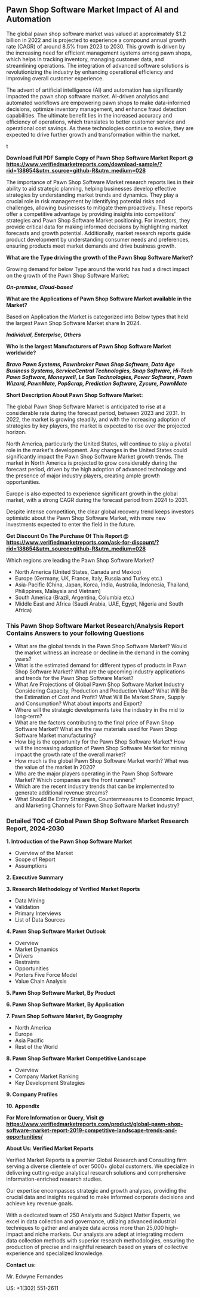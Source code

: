 <h2>Pawn Shop Software Market Impact of AI and Automation</h2><p>The global pawn shop software market was valued at approximately $1.2 billion in 2022 and is projected to experience a compound annual growth rate (CAGR) of around 8.5% from 2023 to 2030. This growth is driven by the increasing need for efficient management systems among pawn shops, which helps in tracking inventory, managing customer data, and streamlining operations. The integration of advanced software solutions is revolutionizing the industry by enhancing operational efficiency and improving overall customer experience.</p><p>The advent of artificial intelligence (AI) and automation has significantly impacted the pawn shop software market. AI-driven analytics and automated workflows are empowering pawn shops to make data-informed decisions, optimize inventory management, and enhance fraud detection capabilities. The ultimate benefit lies in the increased accuracy and efficiency of operations, which translates to better customer service and operational cost savings. As these technologies continue to evolve, they are expected to drive further growth and transformation within the market.</p>t</p><p id="" class=""><strong>Download Full PDF Sample Copy of Pawn Shop Software Market Report @ <a href="https://www.verifiedmarketreports.com/download-sample/?rid=138654&utm_source=github-R&utm_medium=028" target="_blank">https://www.verifiedmarketreports.com/download-sample/?rid=138654&utm_source=github-R&utm_medium=028</a></strong></p><p>The importance of&nbsp;Pawn Shop Software Market research reports lies in their ability to aid strategic planning, helping businesses develop effective strategies by understanding market trends and dynamics. They play a crucial role in risk management by identifying potential risks and challenges, allowing businesses to mitigate them proactively. These reports offer a competitive advantage by providing insights into competitors' strategies and Pawn Shop Software Market positioning. For investors, they provide critical data for making informed decisions by highlighting market forecasts and growth potential. Additionally, market research reports guide product development by understanding consumer needs and preferences, ensuring products meet market demands and drive business growth.</p><p><strong>What are the&nbsp;Type driving the growth of the Pawn Shop Software Market?</strong></p><p id="" class="">Growing demand for below Type around the world has had a direct impact on the growth of the Pawn Shop Software Market:</p><em><strong>On-premise, Cloud-based</strong></em></p><strong>What are the&nbsp;Applications&nbsp;of Pawn Shop Software Market available in the Market?</strong></p><p id="" class="">Based on Application the Market is categorized into Below types that held the largest Pawn Shop Software Market share In 2024.</p><em><strong>Individual, Enterprise, Others</strong></em></p><strong>Who is the largest Manufacturers of Pawn Shop Software Market worldwide?</strong></p><p><em><strong>Bravo Pawn Systems, Pawnbroker Pawn Shop Software, Data Age Business Systems, ServiceCentral Technologies, Snap Software, Hi-Tech Pawn Software, Moneywell, Le Sun Technologies, Power Software, Pawn Wizard, PawnMate, PopScrap, Prediction Software, Zycure, PawnMate</strong></em></p><p id="" class=""><strong>Short Description About Pawn Shop Software Market:</strong></p><p>The global Pawn Shop Software Market is anticipated to rise at a considerable rate during the forecast period, between 2023 and 2031. In 2022, the market is growing steadily, and with the increasing adoption of strategies by key players, the market is expected to rise over the projected horizon.</p><p>North America, particularly the United States, will continue to play a pivotal role in the market's development. Any changes in the United States could significantly impact the Pawn Shop Software Market growth trends. The market in North America is projected to grow considerably during the forecast period, driven by the high adoption of advanced technology and the presence of major industry players, creating ample growth opportunities.</p><p>Europe is also expected to experience significant growth in the global market, with a strong CAGR during the forecast period from 2024 to 2031.</p><p>Despite intense competition, the clear global recovery trend keeps investors optimistic about the Pawn Shop Software Market, with more new investments expected to enter the field in the future.</p><p id="" class=""><strong>Get Discount On The Purchase Of This Report @ <a href="https://www.verifiedmarketreports.com/ask-for-discount/?rid=138654&utm_source=github-R&utm_medium=028" target="_blank">https://www.verifiedmarketreports.com/ask-for-discount/?rid=138654&utm_source=github-R&utm_medium=028</a></strong></p>Which regions are leading the Pawn Shop Software Market?</p><ul><li>North America (United States, Canada and Mexico)</li><li>Europe (Germany, UK, France, Italy, Russia and Turkey etc.)</li><li>Asia-Pacific (China, Japan, Korea, India, Australia, Indonesia, Thailand, Philippines, Malaysia and Vietnam)</li><li>South America (Brazil, Argentina, Columbia etc.)</li><li>Middle East and Africa (Saudi Arabia, UAE, Egypt, Nigeria and South Africa)</li></ul><h3 id="" class="">This Pawn Shop Software Market Research/Analysis Report Contains Answers to your following Questions</h3><ul><li>What are the global trends in the Pawn Shop Software Market? Would the market witness an increase or decline in the demand in the coming years?</li><li>What is the estimated demand for different types of products in Pawn Shop Software Market? What are the upcoming industry applications and trends for the Pawn Shop Software Market?</li><li>What Are Projections of Global Pawn Shop Software Market Industry Considering Capacity, Production and Production Value? What Will Be the Estimation of Cost and Profit? What Will Be Market Share, Supply and Consumption? What about imports and Export?</li><li>Where will the strategic developments take the industry in the mid to long-term?</li><li>What are the factors contributing to the final price of Pawn Shop Software Market? What are the raw materials used for Pawn Shop Software Market manufacturing?</li><li>How big is the opportunity for the Pawn Shop Software Market? How will the increasing adoption of Pawn Shop Software Market for mining impact the growth rate of the overall market?</li><li>How much is the global Pawn Shop Software Market worth? What was the value of the market In 2020?</li><li>Who are the major players operating in the Pawn Shop Software Market? Which companies are the front runners?</li><li>Which are the recent industry trends that can be implemented to generate additional revenue streams?</li><li>What Should Be Entry Strategies, Countermeasures to Economic Impact, and Marketing Channels for Pawn Shop Software Market Industry?</li></ul><h3 id="" class="">Detailed TOC of Global Pawn Shop Software Market Research Report, 2024-2030</h3><p id="" class=""><strong>1. Introduction of the Pawn Shop Software Market</strong></p><ul><li>Overview of the Market</li><li>Scope of Report</li><li>Assumptions</li></ul><p id="" class=""><strong>2. Executive Summary</strong></p><p id="" class=""><strong>3. Research Methodology of Verified Market Reports</strong></p><ul><li>Data Mining</li><li>Validation</li><li>Primary Interviews</li><li>List of Data Sources</li></ul><p id="" class=""><strong>4. Pawn Shop Software Market Outlook</strong></p><ul><li>Overview</li><li>Market Dynamics</li><li>Drivers</li><li>Restraints</li><li>Opportunities</li><li>Porters Five Force Model</li><li>Value Chain Analysis</li></ul><p id="" class=""><strong>5. Pawn Shop Software Market, By Product</strong></p><p id="" class=""><strong>6. Pawn Shop Software Market, By Application</strong></p><p id="" class=""><strong>7. Pawn Shop Software Market, By Geography</strong></p><ul><li>North America</li><li>Europe</li><li>Asia Pacific</li><li>Rest of the World</li></ul><p id="" class=""><strong>8. Pawn Shop Software Market Competitive Landscape</strong></p><ul><li>Overview</li><li>Company Market Ranking</li><li>Key Development Strategies</li></ul><p id="" class=""><strong>9. Company Profiles</strong></p><p id="" class=""><strong>10. Appendix</strong></p><p id="" class=""><strong>For More Information or Query, Visit @ <a href="https://www.verifiedmarketreports.com/product/global-pawn-shop-software-market-report-2019-competitive-landscape-trends-and-opportunities/" target="_blank">https://www.verifiedmarketreports.com/product/global-pawn-shop-software-market-report-2019-competitive-landscape-trends-and-opportunities/</a></strong></p><p id="" class=""><strong>About Us: Verified Market Reports</strong></p><p id="" class="">Verified Market Reports is a premier Global Research and Consulting firm serving a diverse clientele of over 5000+ global customers. We specialize in delivering cutting-edge analytical research solutions and comprehensive information-enriched research studies.</p><p id="" class="">Our expertise encompasses strategic and growth analyses, providing the crucial data and insights required to make informed corporate decisions and achieve key revenue goals.</p><p id="" class="">With a dedicated team of 250 Analysts and Subject Matter Experts, we excel in data collection and governance, utilizing advanced industrial techniques to gather and analyze data across more than 25,000 high-impact and niche markets. Our analysts are adept at integrating modern data collection methods with superior research methodologies, ensuring the production of precise and insightful research based on years of collective experience and specialized knowledge.</p><p id="" class=""><strong>Contact us:</strong></p><p id="" class="">Mr. Edwyne Fernandes</p><p id="" class="">US: +1(302) 551-2611</p>